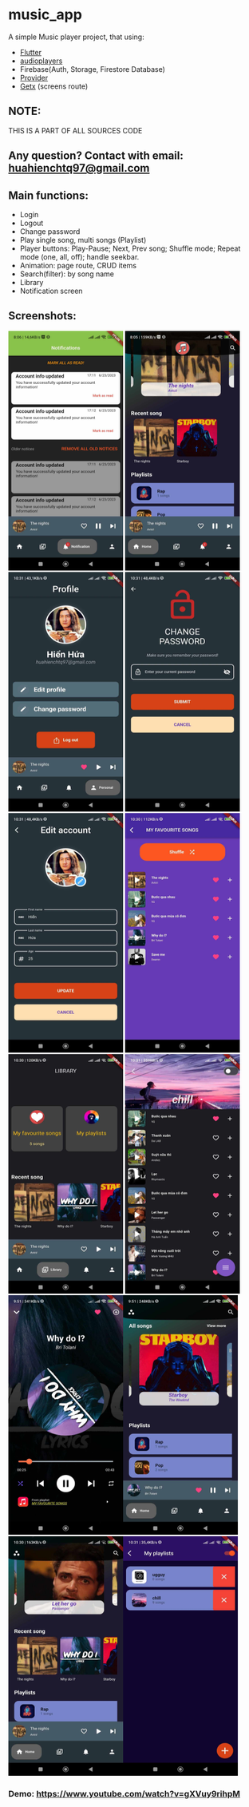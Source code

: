 # music_app

A simple Music player project, that using:
- [Flutter](https://flutter.dev/)
- [audioplayers](https://pub.dev/packages/audioplayers)
- Firebase(Auth, Storage, Firestore Database)
- [Provider](https://pub.dev/packages/provider)
- [Getx](https://pub.dev/packages/get) (screens route)

## NOTE:
THIS IS A PART OF ALL SOURCES CODE

## Any question? Contact with email: huahienchtq97@gmail.com

## Main functions:

- Login 
- Logout
- Change password
- Play single song, multi songs (Playlist)
- Player buttons: Play-Pause; Next, Prev song; Shuffle mode; Repeat mode (one, all, off); handle seekbar.
- Animation: page route, CRUD items
- Search(filter): by song name
- Library
- Notification screen

## Screenshots:

<img src="assets\images\screenshots\353718233_1295510661367275_6630698483274128215_n.jpg"  width="230" height="480"> <img src="assets\images\screenshots\353723432_950952832804249_6709974185082437448_n.jpg"  width="230" height="480"> <img src="assets\images\screenshots\353718578_1289467072008364_9111737534615909556_n.jpg"  width="230" height="480"> <img src="assets\images\screenshots\353698751_123980944058992_2044165274489825045_n.jpg"  width="230" height="480"> <img src="assets\images\screenshots\353708535_1039258997038940_8116784620374451754_n.jpg"  width="230" height="480"> <img src="assets\images\screenshots\353704340_284619737302843_6029115634727294354_n.jpg"  width="230" height="480"> <img src="assets\images\screenshots\353725789_1512581512818182_5634739007800895872_n.jpg"  width="230" height="480"> <img src="assets\images\screenshots\353748103_274675805058284_1649281519277556373_n.jpg"  width="230" height="480"><img src="assets\images\screenshots\353769957_289692806813584_1011998957837891402_n.jpg"  width="230" height="480"><img src="assets\images\screenshots\353748763_657070316462937_6168164692675760303_n.jpg"  width="230" height="480"><img src="assets\images\screenshots\353728136_838983357784622_5369973436299424676_n.jpg"  width="230" height="480"><img src="assets\images\screenshots\353720826_110808962044907_267103124060000323_n.jpg"  width="230" height="480">

### Demo: https://www.youtube.com/watch?v=gXVuy9rihpM